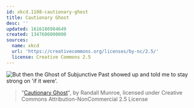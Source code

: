 ```yaml
---
id: xkcd.1108-cautionary-ghost
title: Cautionary Ghost
desc: ''
updated: 1616186984649
created: 1347606000000
sources:
  name: xkcd
  url: 'https://creativecommons.org/licenses/by-nc/2.5/'
  license: Creative Commons 2.5
---
```

![But then the Ghost of Subjunctive Past showed up and told me to stay strong on 'if it were'.](https://imgs.xkcd.com/comics/cautionary_ghost.png)
> "[Cautionary Ghost](https://xkcd.com/1108/)", by Randall Munroe, licensed under Creative Commons Attribution-NonCommercial 2.5 License
